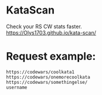 # KataScan
Check your RS CW stats faster.  
https://Olys1703.github.io/kata-scan/

# Request example:  
```
https://codewars/coolkata1  
https://codewars/onemorecoolkata  
https://codewars/somethingelse/  
username
```
